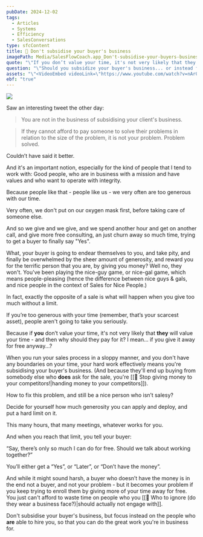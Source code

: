 ```yaml
---
pubDate: 2024-12-02
tags:
  - Articles
  - Systems
  - Efficiency
  - SalesConversations
type: sfcContent
title: 📄 Don't subsidise your buyer's business
imagePath: Media/SalesFlowCoach.app_Don't-subsidise-your-buyers-business_MartinStellar.jpg
quote: "\"If you don’t value your time, it's not very likely that they will value your time - and then why should they pay for it?\""
question: "\"Should you subsidize your buyer's business... or instead focus on the people who are able to hire you?\""
assets: "\"<VideoEmbed videoLink=\"https://www.youtube.com/watch?v=nAr0Z_8X3ao\" />![](Media/SalesFlowCoach.app_Should-you-subsidise-your-buyers-business_MartinStellar.png)![](Media/SalesFlowCoach.app_If-you-don't-value-your-time-why-whould-people-pay-for-it_MartinStellar.png)\""
ebf: "true"
---
```


![](SalesFlowCoach.app_Don't-subsidise-your-buyers-business_MartinStellar%201.jpg)

Saw an interesting tweet the other day:

>You are not in the business of subsidising your client's business.

>If they cannot afford to pay someone to solve their problems in relation to the size of the problem, it is not your problem. Problem solved.

Couldn’t have said it better.

And it's an important notion, especially for the kind of people that I tend to work with: Good people, who are in business with a mission and have values and who want to operate with integrity.

Because people like that - people like us - we very often are too generous with our time.

Very often, we don't put on our oxygen mask first, before taking care of someone else.

And so we give and we give, and we spend another hour and get on another call, and give more free consulting, an just churn away so much time, trying to get a buyer to finally say "Yes".

What, your buyer is going to endear themselves to you, and take pity, and finally be overwhelmed by the sheer amount of generosity, and reward you for the terrific person that you are, by giving you money? Well no, they won't. You've been playing the nice-guy game, or nice-gal game, which means people-pleasing (hence the difference between nice guys & gals, and nice people in the context of Sales for Nice People.)

In fact, exactly the opposite of a sale is what will happen when you give too much without a limit.

If you’re too generous with your time (remember, that’s your scarcest asset), people aren't going to take you seriously.

Because if **you** don’t value your time, it's not very likely that **they** will value your time - and then why should they pay for it? I mean... if you give it away for free anyway...?


When you run your sales process in a sloppy manner, and you don't have any boundaries on your time, your hard work effectively means you're subsidising your buyer's business. (And because they'll end up buying from somebody else who **does** ask for the sale, you're [[📄 Stop giving money to your competitors!|handing money to your competitors]]).

How to fix this problem, and still be a nice person who isn’t salesy?

Decide for yourself how much generosity you can apply and deploy, and put a hard limit on it.

This many hours, that many meetings, whatever works for you.

And when you reach that limit, you tell your buyer:

“Say, there’s only so much I can do for free. Should we talk about working together?”

You’ll either get a “Yes”, or “Later”, or “Don’t have the money”.

And while it might sound harsh, a buyer who doesn’t have the money is in the end not a buyer, and not your problem - but it becomes your problem if you keep trying to enroll them by giving more of your time away for free. You just can't afford to waste time on people who you [[📄 Who to ignore (do they wear a business face?)|should actually not engage with]].

Don't subsidise your buyer's business, but focus instead on the people who **are** able to hire you, so that you can do the great work you're in business for.
